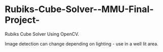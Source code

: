 # Rubiks-Cube-Solver--MMU-Final-Project-

Rubiks Cube Solver Using OpenCV. 

Image detection can change depending on lighting - use in a well lit area.
